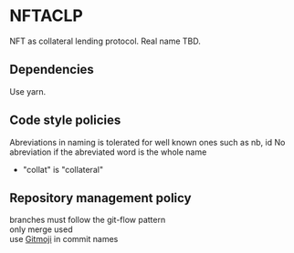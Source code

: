 # NFTACLP

NFT as collateral lending protocol. Real name TBD.

## Dependencies

Use yarn.

## Code style policies

Abreviations in naming is tolerated for well known ones such as nb, id
No abreviation if the abreviated word is the whole name

- "collat" is "collateral"

## Repository management policy

branches must follow the git-flow pattern  
only merge used  
use [Gitmoji](https://marketplace.visualstudio.com/items?itemName=seatonjiang.gitmoji-vscode) in commit names
